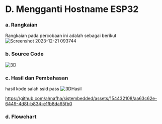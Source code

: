 # D. Mengganti Hostname ESP32

### a. Rangkaian
Rangkaian pada percobaan ini adalah sebagai berikut
![Screenshot 2023-12-21 093744](https://github.com/ahnafha/sistembedded/assets/154432108/d124de1f-360c-499c-b343-3f4f886b0c25)

### b. Source Code
![3D](https://github.com/ahnafha/sistembedded/assets/154432108/1f0c24f1-5ff2-4ae5-bdcd-be01cf7bf894)


### c. Hasil dan Pembahasan
hasil kode salah ssid pass
![3DHasil](https://github.com/ahnafha/sistembedded/assets/154432108/30da2944-2218-4cec-8816-d7b3c635e8ad)


https://github.com/ahnafha/sistembedded/assets/154432108/aa63c62e-6449-4d8f-b834-e1fb8da65fb0


### d. Flowchart
